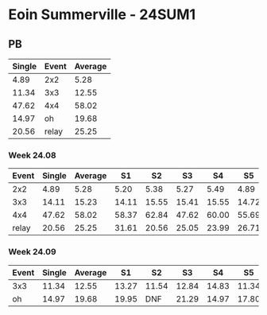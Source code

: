 # Eoin Summerville - 24SUM1

## PB
|Single|Event|Average|
|----|----|----|
|4.89|2x2|5.28|
|11.34|3x3|12.55|
|47.62|4x4|58.02|
|14.97|oh|19.68|
|20.56|relay|25.25|
### Week 24.08
|Event|Single|Average|S1|S2|S3|S4|S5|
|-----|-------|------|--|--|--|--|--|
|2x2|4.89|5.28|5.20|5.38|5.27|5.49|4.89|
|3x3|14.11|15.23|14.11|15.55|15.41|15.55|14.72|
|4x4|47.62|58.02|58.37|62.84|47.62|60.00|55.69|
|relay|20.56|25.25|31.61|20.56|25.05|23.99|26.71|
### Week 24.09
|Event|Single|Average|S1|S2|S3|S4|S5|
|-----|-------|------|--|--|--|--|--|
|3x3|11.34|12.55|13.27|11.54|12.84|14.83|11.34|
|oh|14.97|19.68|19.95|DNF|21.29|14.97|17.80|
